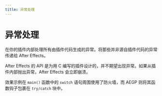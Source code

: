 ```yaml
---
title: 异常处理
---
```

# 异常处理

在你的插件内部处理所有由插件代码生成的异常。将那些并非源自插件代码的异常传递给 After Effects。

After Effects 的 API 是为用 C 编写的插件设计的，并不期望出现异常。如果从插件内部抛出异常，After Effects 会立即崩溃。

效果示例在 `main()` 函数中的 `switch` 语句周围使用了防火墙，而 AEGP 则将其函数钩子包裹在 `try/catch` 块中。